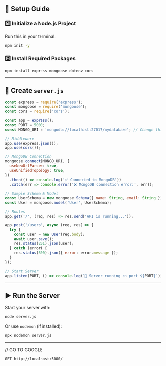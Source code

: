 ## 🚀 **Setup Guide**

### 1️⃣ **Initialize a Node.js Project**
Run this in your terminal:
```sh
npm init -y
```

### 2️⃣ **Install Required Packages**
```sh
npm install express mongoose dotenv cors
```

---

## 📝 **Create `server.js`**
```javascript
const express = require('express');
const mongoose = require('mongoose');
const cors = require('cors');

const app = express();
const PORT = 5000;
const MONGO_URI = 'mongodb://localhost:27017/mydatabase'; // Change this if needed

// Middleware
app.use(express.json());
app.use(cors());

// MongoDB Connection
mongoose.connect(MONGO_URI, {
  useNewUrlParser: true,
  useUnifiedTopology: true,
})
  .then(() => console.log('✅ Connected to MongoDB'))
  .catch(err => console.error('❌ MongoDB connection error:', err));

// Sample Schema & Model
const UserSchema = new mongoose.Schema({ name: String, email: String });
const User = mongoose.model('User', UserSchema);

// Routes
app.get('/', (req, res) => res.send('API is running...'));

app.post('/users', async (req, res) => {
  try {
    const user = new User(req.body);
    await user.save();
    res.status(201).json(user);
  } catch (error) {
    res.status(500).json({ error: error.message });
  }
});

// Start Server
app.listen(PORT, () => console.log(`🚀 Server running on port ${PORT}`));
```
---

## ▶ **Run the Server**
Start your server with:
```sh
node server.js
```
Or use `nodemon` (if installed):
```sh
npx nodemon server.js
```

---

// GO TO GOOGLE

```
GET http://localhost:5000/
```

